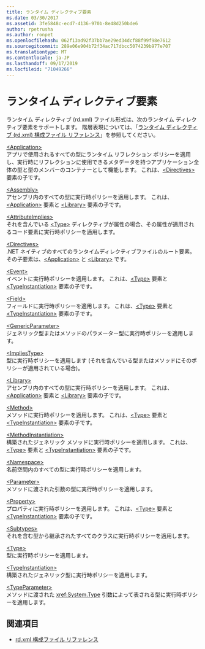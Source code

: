 ```yaml
---
title: ランタイム ディレクティブ要素
ms.date: 03/30/2017
ms.assetid: 3fe5848c-ecd7-4136-970b-8e48d250bde6
author: rpetrusha
ms.author: ronpet
ms.openlocfilehash: 062f13ad92f37bb7ae29ed34dcf88f99f98e7612
ms.sourcegitcommit: 289e06e904b72f34ac717dbcc5074239b977e707
ms.translationtype: MT
ms.contentlocale: ja-JP
ms.lasthandoff: 09/17/2019
ms.locfileid: "71049266"
---
```

# <a name="runtime-directive-elements"></a>ランタイム ディレクティブ要素
ランタイム ディレクティブ (rd.xml) ファイル形式は、次のランタイム ディレクティブ要素をサポートします。 階層表現については、「[ランタイム ディレクティブ (rd.xml) 構成ファイル リファレンス](runtime-directives-rd-xml-configuration-file-reference.md)」を参照してください。  
  
 [\<Application>](application-element-net-native.md)  
 アプリで使用されるすべての型にランタイム リフレクション ポリシーを適用し、実行時にリフレクションに使用できるメタデータを持つアプリケーション全体の型と型のメンバーのコンテナーとして機能します。 これは、[\<Directives>](directives-element-net-native.md) 要素の子です。  
  
 [\<Assembly>](assembly-element-net-native.md)  
 アセンブリ内のすべての型に実行時ポリシーを適用します。 これは、[\<Application>](application-element-net-native.md) 要素と [\<Library>](library-element-net-native.md) 要素の子です。  
  
 [\<AttributeImplies>](attributeimplies-element-net-native.md)  
 それを含んでいる [\<Type>](type-element-net-native.md) ディレクティブが属性の場合、その属性が適用されるコード要素に実行時ポリシーを適用します。  
  
 [\<Directives>](directives-element-net-native.md)  
 .NET ネイティブのすべてのランタイムディレクティブファイルのルート要素。 その子要素は、[\<Application>](application-element-net-native.md) と [\<Library>](library-element-net-native.md) です。  
  
 [\<Event>](event-element-net-native.md)  
 イベントに実行時ポリシーを適用します。 これは、[\<Type>](type-element-net-native.md) 要素と [\<TypeInstantiation>](typeinstantiation-element-net-native.md) 要素の子です。  
  
 [\<Field>](field-element-net-native.md)  
 フィールドに実行時ポリシーを適用します。 これは、[\<Type>](type-element-net-native.md) 要素と [\<TypeInstantiation>](typeinstantiation-element-net-native.md) 要素の子です。  
  
 [\<GenericParameter>](genericparameter-element-net-native.md)  
 ジェネリック型またはメソッドのパラメーター型に実行時ポリシーを適用します。  
  
 [\<ImpliesType>](impliestype-element-net-native.md)  
 型に実行時ポリシーを適用します (それを含んでいる型またはメソッドにそのポリシーが適用されている場合)。  
  
 [\<Library>](library-element-net-native.md)  
 アセンブリ内のすべての型に実行時ポリシーを適用します。 これは、[\<Application>](application-element-net-native.md) 要素と [\<Library>](library-element-net-native.md) 要素の子です。  
  
 [\<Method>](method-element-net-native.md)  
 メソッドに実行時ポリシーを適用します。 これは、[\<Type>](type-element-net-native.md) 要素と [\<TypeInstantiation>](typeinstantiation-element-net-native.md) 要素の子です。  
  
 [\<MethodInstantiation>](methodinstantiation-element-net-native.md)  
 構築されたジェネリック メソッドに実行時ポリシーを適用します。 これは、[\<Type>](type-element-net-native.md) 要素と [\<TypeInstantiation>](typeinstantiation-element-net-native.md) 要素の子です。  
  
 [\<Namespace>](namespace-element-net-native.md)  
 名前空間内のすべての型に実行時ポリシーを適用します。  
  
 [\<Parameter>](parameter-element-net-native.md)  
 メソッドに渡された引数の型に実行時ポリシーを適用します。  
  
 [\<Property>](property-element-net-native.md)  
 プロパティに実行時ポリシーを適用します。 これは、[\<Type>](type-element-net-native.md) 要素と [\<TypeInstantiation>](typeinstantiation-element-net-native.md) 要素の子です。  
  
 [\<Subtypes>](subtypes-element-net-native.md)  
 それを含む型から継承されたすべてのクラスに実行時ポリシーを適用します。  
  
 [\<Type>](type-element-net-native.md)  
 型に実行時ポリシーを適用します。  
  
 [\<TypeInstantiation>](typeinstantiation-element-net-native.md)  
 構築されたジェネリック型に実行時ポリシーを適用します。  
  
 [\<TypeParameter>](typeparameter-element-net-native.md)  
 メソッドに渡された <xref:System.Type> 引数によって表される型に実行時ポリシーを適用します。  
  
## <a name="see-also"></a>関連項目

- [rd.xml 構成ファイル リファレンス](runtime-directives-rd-xml-configuration-file-reference.md)
